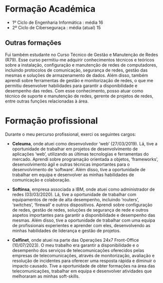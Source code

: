# Formação Académica
 - 1º Ciclo de Engenharia Informática : média 16
 - 2º Ciclo de Ciberseguraça : média (atual) 15

## Outras formações

Fui também estudante no Curso Técnico de Gestão e Manutenção de Redes (R79). Esse curso permitiu-me
adquirir conhecimentos técnicos e teóricos sobre a instalação, configuração e manutenção de redes de computadores,
incluindo protocolos de comunicação, segurança de redes, gestão das mesmas e soluções de armazenamento de dados. Além
disso, também aprendi sobre ferramentas de gestão e monitorização de redes, o que me permitiu desenvolver habilidades
para garantir a disponibilidade e desempenho das redes. Com esse conhecimento, posso atuar como técnico de suporte e
manutenção de redes, gerente de projetos de redes, entre outras funções relacionadas à área.

# Formação profissional

Durante o meu percurso profissional, exerci os seguintes cargos:

  - **Celeuma**, onde atuei como desenvolvedor ‘web’ (27/03/2019). Lá, tive a oportunidade de trabalhar em projetos de
  desenvolvimento de aplicações ‘web’, utilizando as últimas tecnologias e ferramentas do mercado. Aprendi sobre
  programação orientada a objetos, ‘frameworks’, desenvolvimento ágil e outras técnicas importantes para o
  desenvolvimento de ‘software’. Além disso, tive a oportunidade de trabalhar em equipa e desenvolver as minhas
  habilidades de comunicação e colaboração.
  
  - **Softinsa**, empresa associada a IBM, onde atuei como administrador de redes (03/03/2020). Lá, tive a oportunidade de
  trabalhar com equipamentos de rede de alta desempenho, incluindo ‘routers’, ‘switches’, ‘firewall’ e outros
  dispositivos. Aprendi sobre configuração de redes, gestão de redes, soluções de segurança de rede e outros aspetos
  importantes para garantir a disponibilidade e desempenho das mesmas. Além disso, tive a oportunidade de trabalhar com
  uma equipa de profissionais experientes e aprender com eles, desenvolvendo as minhas habilidades de liderança e gestão
  de projetos.
  
  - **Celfinet**, onde atuei na parte das Operações 24x7 Front-Office (10/07/2023). O meu trabalho era garantir a disponibilidade e o desempenho dos serviços de telecomunicações oferecidos pelas empresas de telecomunicações, através de monitorização, avaliação e resolução de incidentes para oferecer uma resposta rápida e diminuir o impacto causado. Tive a oportunidade de obter formações na área das telecomunicações, trabalhar em equipa e desenvolver atividades que melhoraram as minhas soft-skills.
